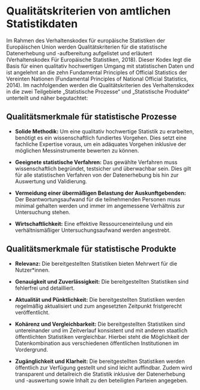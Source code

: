 # Qualitätskriterien von amtlichen Statistikdaten

Im Rahmen des Verhaltenskodex für europäische Statistiken der Europäischen Union werden Qualitätskriterien für die statistische Datenerhebung und -aufbereitung aufgelistet und erläutert (Verhaltenskodex Für Europäische Statistiken, 2018). Dieser Kodex legt die Basis für einen qualitativ hochwertigen Umgang mit statistischen Daten und ist angelehnt an die zehn Fundamental Principles of Official Statistics der Vereinten Nationen (Fundamental Principles of National Official Statistics, 2014). Im nachfolgenden werden die Qualitätskriterien des Verhaltenskodex in die zwei Teilgebiete „Statistische Prozesse“ und „Statistische Produkte“ unterteilt und näher begutachtet:

## Qualitätsmerkmale für statistische Prozesse

- **Solide Methodik:** Um eine qualitativ hochwertige Statistik zu erarbeiten, benötigt es ein wissenschaftlich fundiertes Vorgehen. Dies setzt eine fachliche Expertise voraus, um ein adäquates Vorgehen inklusive der möglichen Messinstrumente bewerten zu können.

- **Geeignete statistische Verfahren:** Das gewählte Verfahren muss wissenschaftlich begründet, testsicher und überwachbar sein. Dies gilt für alle statistischen Verfahren von der Datenerhebung bis hin zur Auswertung und Validierung.

- **Vermeidung einer übermäßigen Belastung der Auskunftgebenden:** Der Beantwortungsaufwand für die teilnehmenden Personen muss minimal gehalten werden und immer im angemessene Verhältnis zur Untersuchung stehen.

- **Wirtschaftlichkeit:** Eine effektive Ressourceneinteilung und ein verhältnismäßiger Untersuchungsaufwand werden angestrebt.

## Qualitätsmerkmale für statistische Produkte

- **Relevanz:** Die bereitgestellten Statistiken bieten Mehrwert für die Nutzer*innen.

- **Genauigkeit und Zuverlässigkeit:** Die bereitgestellten Statistiken sind fehlerfrei und detailliert.

- **Aktualität und Pünktlichkeit:** Die bereitgestellten Statistiken werden regelmäßig aktualisiert und zum angesetzten Zeitpunkt fristgerecht veröffentlicht.

- **Kohärenz und Vergleichbarkeit:** Die bereitgestellten Statistiken sind untereinander und im Zeitverlauf konsistent und mit anderen staatlich öffentlichten Statistiken vergleichbar. Hierbei steht die Möglichkeit der Datenkombination aus verschiedenen öffentlichen Institutionen im Vordergrund.

- **Zugänglichkeit und Klarheit:** Die bereitgestellten Statistiken werden öffentlich zur Verfügung gestellt und sind leicht auffindbar. Zudem wird transparent und detailreich die Statistik inklusive der Datenerhebung und -auswertung sowie Inhalt zu den beteiligten Parteien angegeben.

